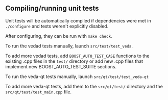 Compiling/running unit tests
------------------------------------

Unit tests will be automatically compiled if dependencies were met in `./configure`
and tests weren't explicitly disabled.

After configuring, they can be run with `make check`.

To run the vedad tests manually, launch `src/test/test_veda`.

To add more vedad tests, add `BOOST_AUTO_TEST_CASE` functions to the existing
.cpp files in the `test/` directory or add new .cpp files that
implement new BOOST_AUTO_TEST_SUITE sections.

To run the veda-qt tests manually, launch `src/qt/test/test_veda-qt`

To add more veda-qt tests, add them to the `src/qt/test/` directory and
the `src/qt/test/test_main.cpp` file.
